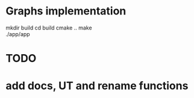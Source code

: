# Graphs implementation

mkdir build
cd build
cmake ..
make  
./app/app


# TODO
# add docs, UT and rename functions
